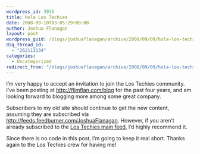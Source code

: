 ```yaml
---
wordpress_id: 3935
title: Hola Los Techies
date: 2008-09-10T03:05:29+00:00
author: Joshua Flanagan
layout: post
wordpress_guid: /blogs/joshuaflanagan/archive/2008/09/09/hola-los-techies.aspx
dsq_thread_id:
  - "262113134"
categories:
  - Uncategorized
redirect_from: "/blogs/joshuaflanagan/archive/2008/09/09/hola-los-techies.aspx/"
---
```

I&#8217;m very happy to accept an invitation to join the Los Techies community. I&#8217;ve been posting at <http://flimflan.com/blog> for the past four years, and am looking forward to blogging more among some great company.

Subscribers to my old site should continue to get the new content, assuming they are subscribed via <http://feeds.feedburner.com/JoshuaFlanagan>. However, if you aren&#8217;t already subscribed to the <a href="http://feeds.feedburner.com/LosTechies" target="_blank">Los Techies main feed</a>, I&#8217;d highly recommend it.

Since there is no code in this post, I&#8217;m going to keep it real short. Thanks again to the Los Techies crew for having me!